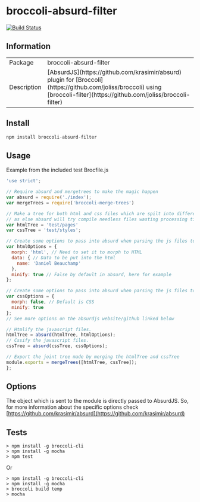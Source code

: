 broccoli-absurd-filter
===========

[![Build Status](https://travis-ci.org/xulai/broccoli-absurd-filter.png?branch=master)](https://travis-ci.org/xulai/broccoli-absurd-filter)

## Information

<table>
<tr>
<td>Package</td><td>broccoli-absurd-filter</td>
</tr>
<tr>
<td>Description</td>
<td>[AbsurdJS](https://github.com/krasimir/absurd) plugin for [Broccoli](https://github.com/joliss/broccoli) using [broccoli-filter](https://github.com/joliss/broccoli-filter)</td>
</tr>
</table>

## Install

```javascript
npm install broccoli-absurd-filter
```

## Usage

Example from the included test Brocfile.js

```javascript
'use strict';

// Require absurd and mergetrees to make the magic happen
var absurd = require('./index');
var mergeTrees = require('broccoli-merge-trees')

// Make a tree for both html and css files which are spilt into different directories
// as else absurd will try compile needless files wasting processing time
var htmlTree = 'test/pages'
var cssTree = 'test/styles';

// Create some options to pass into absurd when parsing the js files to turn into CSS
var htmlOptions = {
  morph: 'html', // Need to set it to morph to HTML
  data: { // Data to be put into the html
    name: 'Daniel Beauchamp'
  },
  minify: true // False by default in absurd, here for example
};

// Create some options to pass into absurd when parsing the js files to turn into CSS
var cssOptions = {
  morph: false, // Default is CSS
  minify: true
};
// See more options on the absurdjs website/github linked below

// Htmlify the javascript files.
htmlTree = absurd(htmlTree, htmlOptions);
// Cssify the javascript files.
cssTree = absurd(cssTree, cssOptions);

// Export the joint tree made by merging the htmlTree and cssTree
module.exports = mergeTrees([htmlTree, cssTree]);
};
```

## Options

The object which is sent to the module is directly passed to AbsurdJS. So, for more information about the specific options check [https://github.com/krasimir/absurd](https://github.com/krasimir/absurd)

## Tests

```
> npm install -g broccoli-cli
> npm install -g mocha
> npm test
```
Or
```
> npm install -g broccoli-cli
> npm install -g mocha
> broccoli build temp
> mocha
```
